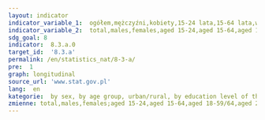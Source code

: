 ```yaml
---
layout: indicator
indicator_variable_1:  ogółem,mężczyźni,kobiety,15-24 lata,15-64 lata,w wieku 18-59/64,20-24 lata,20-64 lata,50-89 lat,55-64 lata,65-69 lat,miasto,wieś,wyższe,policealne oraz średnie zawodowe,średnie ogólnokształcące,zasadnicze zawodowe,gimnazjalne lub podstawowe lub bez formalnego wykształcenia
indicator_variable_2:  total,males,females,aged 15-24,aged 15-64,aged 18-59/64,aged 20-24,aged 20-64,aged 50-89,aged 55-64,aged 65-69,urban area,rural area,tertiary,post-secondary and secondary vocational,general secondary,basic vocational,lower secondary or primary or without formal education
sdg_goal: 8
indicator:  8.3.a.0
target_id:  '8.3.a'
permalink: /en/statistics_nat/8-3-a/
pre:  1
graph: longitudinal
source_url: 'www.stat.gov.pl'
lang:  en
kategorie:  by sex, by age group, urban/rural, by education level of the head of the household
zmienne: total,males,females;aged 15-24,aged 15-64,aged 18-59/64,aged 20-24,aged 20-64,aged 50-89,aged 55-64,aged 65-69;urban area,rural area;tertiary,post-secondary and secondary vocational,general secondary,basic vocational,lower secondary or primary or without formal education
---
```

